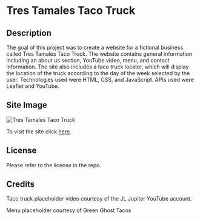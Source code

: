 # Tres Tamales Taco Truck

## Description 
The goal of this project was to create a website for a fictional business called Tres Tamales Taco Truck. The website contains general information including an about us section, YouTube video, menu, and contact information. The site also includes a taco truck locator, which will display the location of the truck according to the day of the week selected by the user. Technologies used were HTML, CSS, and JavaScript. APIs used were Leaflet and YouTube. 

## Site Image
![Tres Tamales Taco Truck](./assets/images/TBA)

To visit the site click [here](https://thaivytran.github.io/project-1/). 

## License
Please refer to the license in the repo. 

## Credits
Taco truck placeholder video courtesy of the JL Jupiter YouTube account. 

Menu placeholder courtesy of Green Ghost Tacos